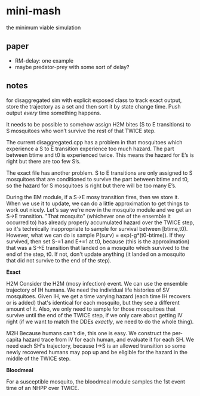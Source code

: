 # mini-mash
the minimum viable simulation

## paper

* RM-delay: one example
* maybe predator-prey with some sort of delay?

## notes

for disaggregated sim with explicit exposed class to track exact output, store the trajectory as a set and then sort it by state change time. Push output *every* time something happens.

It needs to be possible to somehow assign H2M bites (S to E transitions) to S mosquitoes who won’t survive the rest of that TWICE step.

The current disaggregated.cpp has a problem in that mosquitoes which experience a S to E transition experience too much hazard. The part between btime and t0 is experienced twice. This means the hazard for E’s is right but there are too few S’s.

The exact file has another problem. S to E transitions are only assigned to S mosquitoes that are conditioned to survive the part between btime and t0, so the hazard for S mosquitoes is right but there will be too many E’s.

During the BM module, if a S->E mosy transition fires, then we store it. When we use it to update, we can do a little approximation to get things to work out nicely. Let's say we're now in the mosquito module and we get an S->E transition. "That mosquito" (whichever one of the ensemble it occurred to) has already properly accumulated hazard over the TWICE step, so it's technically inappropriate to sample for survival between [btime,t0). However, what we can do is sample P(surv) = exp(-g*(t0-btime)). If they survived, then set S-=1 and E+=1 at t0, because (this is the approximation) that was a S->E transition that landed on a mosquito which survived to the end of the step, t0. If not, don't update anything (it landed on a mosquito that did not survive to the end of the step).

**Exact**

H2M
Consider the H2M (mosy infection) event. We can use the ensemble trajectory of IH humans. We need the individual life histories of SV mosquitoes. Given IH, we get a time varying hazard (each time IH recovers or is added) that's identical for each mosquito, but they see a different amount of it. Also, we only need to sample for those mosquitoes that survive until the end of the TWICE step, if we only care about getting IV right (if we want to match the DDEs *exactly*, we need to do the whole thing).

M2H
Because humans can't die, this one is easy. We construct the per-capita hazard trace from IV for each human, and evaluate it for each SH. We need each SH's trajectory, because I->S is an allowed transition so some newly recovered humans may pop up and be eligible for the hazard in the middle of the TWICE step.

**Bloodmeal**

For a susceptible mosquito, the bloodmeal module samples the 1st event time of an NHPP over TWICE.
